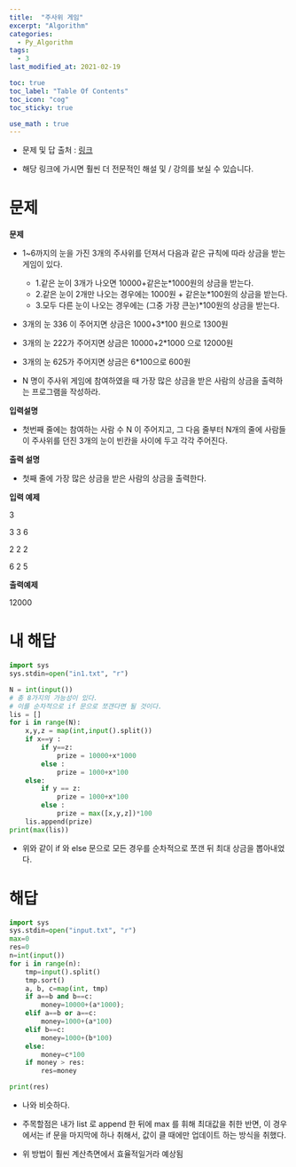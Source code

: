 ```yaml
---
title:  "주사위 게임"
excerpt: "Algorithm"
categories:
  - Py_Algorithm
tags:
  - 3
last_modified_at: 2021-02-19

toc: true
toc_label: "Table Of Contents"
toc_icon: "cog"
toc_sticky: true

use_math : true
---
```


- 문제 및 답 출처 : [링크](https://www.inflearn.com/course/%ED%8C%8C%EC%9D%B4%EC%8D%AC-%EC%95%8C%EA%B3%A0%EB%A6%AC%EC%A6%98-%EB%AC%B8%EC%A0%9C%ED%92%80%EC%9D%B4-%EC%BD%94%EB%94%A9%ED%85%8C%EC%8A%A4%ED%8A%B8/dashboard)

- 해당 링크에 가시면 훨씬 더 전문적인 해설 및 / 강의를 보실 수 있습니다. 

# 문제

**문제**  

- 1~6까지의 눈을 가진 3개의 주사위를 던져서 다음과 같은 규칙에 따라 상금을 받는 게임이 있다.
  - 1.같은 눈이 3개가 나오면 10000+같은눈*1000원의 상금을 받는다.
  - 2.같은 눈이 2개만 나오는 경우에는 1000원 + 같은눈*100원의 상금을 받는다.
  - 3.모두 다른 눈이 나오는 경우에는 (그중 가장 큰눈)*100원의 상금을 받는다.
- 3개의 눈 336 이 주어지면 상금은 1000+3*100 원으로 1300원
- 3개의 눈 222가 주어지면 상금은 10000+2*1000 으로 12000원
- 3개의 눈 625가 주어지면 상금은 6*100으로 600원

- N 명이 주사위 게임에 참여하였을 때 가장 많은 상금을 받은 사람의 상금을 출력하는 프로그램을 작성하라.

**입력설명**

- 첫번째 줄에는 참여하는 사람 수 N 이 주어지고, 그 다음 줄부터 N개의 줄에 사람들이 주사위를 던진 3개의 눈이 빈칸을 사이에 두고 각각 주어진다.

**출력 설명**

- 첫째 줄에 가장 많은 상금을 받은 사람의 상금을 출력한다.

**입력 예제**

3

3 3 6

2 2 2

6 2 5

**출력예제**

12000



# 내 해답

```python
import sys
sys.stdin=open("in1.txt", "r")

N = int(input())
# 총 8가지의 가능성이 있다.
# 이를 순차적으로 if 문으로 쪼갠다면 될 것이다.
lis = []
for i in range(N):
    x,y,z = map(int,input().split())
    if x==y :
        if y==z:
            prize = 10000+x*1000
        else :
            prize = 1000+x*100
    else:
        if y == z:
            prize = 1000+x*100
        else :
            prize = max([x,y,z])*100
    lis.append(prize)
print(max(lis))
```

- 위와 같이 if 와 else 문으로 모든 경우를 순차적으로 쪼갠 뒤 최대 상금을 뽑아내었다.



# 해답

```python
import sys
sys.stdin=open("input.txt", "r")
max=0
res=0
n=int(input())
for i in range(n):
    tmp=input().split() 
    tmp.sort() 
    a, b, c=map(int, tmp)
    if a==b and b==c:
        money=10000+(a*1000);
    elif a==b or a==c:
        money=1000+(a*100)
    elif b==c:
        money=1000+(b*100)
    else:
        money=c*100
    if money > res:
        res=money

print(res)
```

- 나와 비슷하다.

- 주목할점은 내가 list 로 append 한 뒤에 max 를 휘해 최대값을 취한 반면, 이 경우에서는 if 문을 마지막에 하나 취해서, 값이 클 때에만 업데이트 하는 방식을 취했다. 

- 위 방법이 훨씬 계산측면에서 효율적일거라 예상됨

  